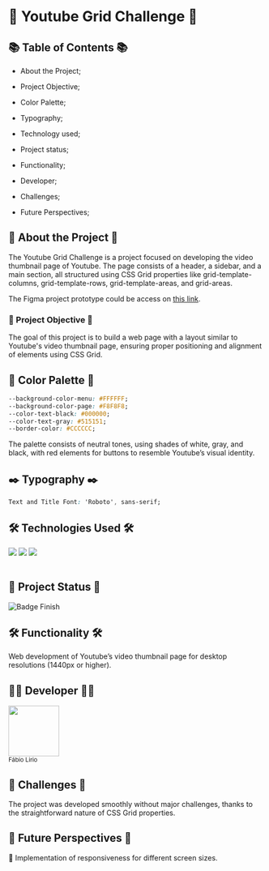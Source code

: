 # 🎥 Youtube Grid Challenge 🎥

## 📚 Table of Contents 📚

- About the Project;

- Project Objective;

- Color Palette;

- Typography;

- Technology used;

- Project status;

- Functionality;

- Developer;

- Challenges;

- Future Perspectives;

## 📝 About the Project 📝

The Youtube Grid Challenge is a project focused on developing the video thumbnail page of Youtube. The page consists of a header, a sidebar, and a main section, all structured using CSS Grid properties like grid-template-columns, grid-template-rows, grid-template-areas, and grid-areas.

The Figma project prototype could be access on <a href="https://www.figma.com/design/KknwioExyqKD3D2eSVFrcW/Desafio-Grid---DIO?node-id=1-2&t=7qsd4ZcNo4mSlH28-0">this link</a>.

### 🎯 Project Objective 🎯

The goal of this project is to build a web page with a layout similar to Youtube's video thumbnail page, ensuring proper positioning and alignment of elements using CSS Grid.

## 🎨 Color Palette 🎨

```css
--background-color-menu: #FFFFFF;
--background-color-page: #F8F8F8;
--color-text-black: #000000;
--color-text-gray: #515151;
--border-color: #CCCCCC;
```

The palette consists of neutral tones, using shades of white, gray, and black, with red elements for buttons to resemble Youtube’s visual identity.

## ✒️ Typography ✒️

```css
Text and Title Font: 'Roboto', sans-serif;
```
## <h2> 🛠️ Technologies Used 🛠️ </h2>

<div>

<img src="https://img.shields.io/badge/HTML-orange?style=for-the-badge&logo=html5&logoColor=white">
<img src="https://img.shields.io/badge/CSS-blue?&style=for-the-badge&logo=css3&logoColor=white">
<img src="https://img.shields.io/badge/JavaScript-F7DF1E?style=for-the-badge&logo=javascript&logoColor=black">

</div>
<br>

## <h2> 🚧 Project Status 🚧 </h2>

![Badge Finish](http://img.shields.io/static/v1?label=STATUS&message=FINISH&color=GREEN&style=for-the-badge)


## 🛠 Functionality 🛠

Web development of Youtube’s video thumbnail page for desktop resolutions (1440px or higher).

## 👨‍💻 Developer 👨‍💻

<img src="https://avatars.githubusercontent.com/u/140852220?s=400&u=c03075cdb745198fe290f16fd7a345907cae4c89&v=4" width=100><br><sub>Fábio Lirio</sub>


## 🚧 Challenges 🚧

The project was developed smoothly without major challenges, thanks to the straightforward nature of CSS Grid properties.

## 🔮 Future Perspectives 🔮

🚀 Implementation of responsiveness for different screen sizes.
